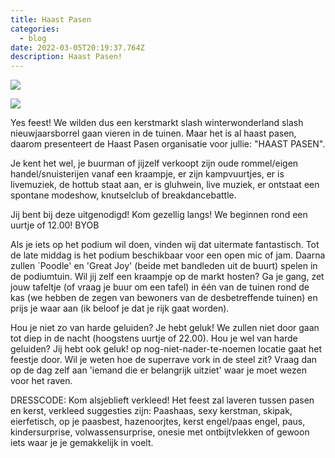 ```yaml
---
title: Haast Pasen
categories: 
  - blog
date: 2022-03-05T20:19:37.764Z
description: Haast Pasen!
---
```

![](/images/img_2_1652641856956.jpg)

![](/images/img_1_1652641842428.jpg)

Yes feest! We wilden dus een kerstmarkt slash winterwonderland slash nieuwjaarsborrel gaan vieren in de tuinen. Maar het is al haast pasen, daarom presenteert de Haast Pasen organisatie voor jullie: "HAAST PASEN". 

Je kent het wel, je buurman of jijzelf verkoopt zijn oude rommel/eigen handel/snuisterijen vanaf een kraampje, er zijn kampvuurtjes, er is livemuziek, de hottub staat aan, er is gluhwein, live muziek, er ontstaat een spontane modeshow, knutselclub of breakdancebattle. 

Jij bent bij deze uitgenodigd! Kom gezellig langs! We beginnen rond een uurtje of 12.00! BYOB 

Als je iets op het podium wil doen, vinden wij dat uitermate fantastisch. Tot de late middag is het podium beschikbaar voor een open mic of jam. Daarna zullen `Poodle' en 'Great Joy' (beide met bandleden uit de buurt) spelen in de podiumtuin. Wil jij zelf een kraampje op de markt hosten? Ga je gang, zet jouw tafeltje (of vraag je buur om een tafel) in één van de tuinen rond de kas (we hebben de zegen van bewoners van de desbetreffende tuinen) en prijs je waar aan (ik beloof je dat je rijk gaat worden). 

Hou je niet zo van harde geluiden? Je hebt geluk! We zullen niet door gaan tot diep in de nacht (hoogstens uurtje of 22.00). Hou je wel van harde geluiden? Jij hebt ook geluk! op nog-niet-nader-te-noemen locatie gaat het feestje door. Wil je weten hoe de superrave vork in de steel zit? Vraag dan op de dag zelf aan 'iemand die er belangrijk uitziet' waar je moet wezen voor het raven. 

DRESSCODE: Kom alsjeblieft verkleed! Het feest zal laveren tussen pasen en kerst, verkleed suggesties zijn: Paashaas, sexy kerstman, skipak, eierfetisch, op je paasbest, hazenoorjtes, kerst engel/paas engel, paus, kindersurprise, volwassensurprise, onesie met ontbijtvlekken of gewoon iets waar je je gemakkelijk in voelt.